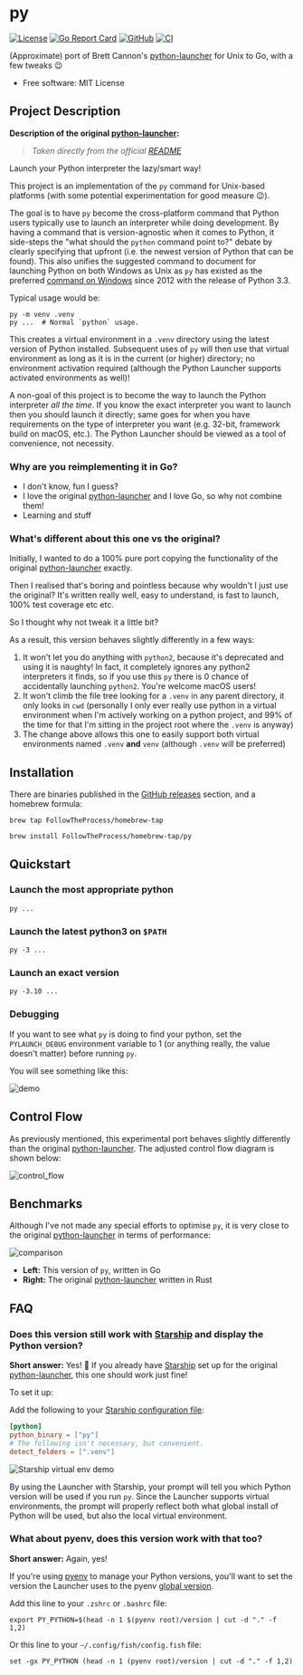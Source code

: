 # py

[![License](https://img.shields.io/github/license/FollowTheProcess/py)](https://github.com/FollowTheProcess/py)
[![Go Report Card](https://goreportcard.com/badge/github.com/FollowTheProcess/py)](https://goreportcard.com/report/github.com/FollowTheProcess/py)
[![GitHub](https://img.shields.io/github/v/release/FollowTheProcess/py?logo=github&sort=semver)](https://github.com/FollowTheProcess/py)
[![CI](https://github.com/FollowTheProcess/py/workflows/CI/badge.svg)](https://github.com/FollowTheProcess/py/actions?query=workflow%3ACI)

 (Approximate) port of Brett Cannon's [python-launcher] for Unix to Go, with a few tweaks 😉

* Free software: MIT License

## Project Description

**Description of the original [python-launcher]:**

> *Taken directly from the official [README]*

Launch your Python interpreter the lazy/smart way!

This project is an implementation of the `py` command for Unix-based platforms
(with some potential experimentation for good measure 😉).

The goal is to have `py` become the cross-platform command that Python users
typically use to launch an interpreter while doing development. By having a
command that is version-agnostic when it comes to Python, it side-steps
the "what should the `python` command point to?" debate by clearly specifying
that upfront (i.e. the newest version of Python that can be found). This also
unifies the suggested command to document for launching Python on both Windows
as Unix as `py` has existed as the preferred
[command on Windows](https://docs.python.org/3/using/windows.html#launcher)
since 2012 with the release of Python 3.3.

Typical usage would be:

``` shell
py -m venv .venv
py ...  # Normal `python` usage.
```

This creates a virtual environment in a `.venv` directory using the latest
version of Python installed. Subsequent uses of `py` will then use that virtual
environment as long as it is in the current (or higher) directory; no
environment activation required (although the Python Launcher supports activated
environments as well)!

A non-goal of this project is to become the way to launch the Python
interpreter _all the time_. If you know the exact interpreter you want to launch
then you should launch it directly; same goes for when you have
requirements on the type of interpreter you want (e.g. 32-bit, framework build
on macOS, etc.). The Python Launcher should be viewed as a tool of convenience,
not necessity.

### Why are you reimplementing it in Go?

* I don't know, fun I guess?
* I love the original [python-launcher] and I love Go, so why not combine them!
* Learning and stuff

### What's different about this one vs the original?

Initially, I wanted to do a 100% pure port copying the functionality of the original [python-launcher] exactly.

Then I realised that's boring and pointless because why wouldn't I just use the original? It's written really well, easy to understand,
is fast to launch, 100% test coverage etc etc.

So I thought why not tweak it a little bit?

As a result, this version behaves slightly differently in a few ways:

1. It won't let you do anything with `python2`, because it's deprecated and using it is naughty! In fact, it completely ignores any python2 interpreters it finds, so if you use this `py` there is 0 chance of accidentally launching `python2`. You're welcome macOS users!
2. It won't climb the file tree looking for a `.venv` in any parent directory, it only looks in `cwd` (personally I only ever really use python in a virtual environment when I'm actively working on a python project, and 99% of the time for that I'm sitting in the project root where the `.venv` is anyway)
3. The change above allows this one to easily support both virtual environments named `.venv` **and** `venv` (although `.venv` will be preferred)

## Installation

There are binaries published in the [GitHub releases] section, and a homebrew formula:

```shell
brew tap FollowTheProcess/homebrew-tap

brew install FollowTheProcess/homebrew-tap/py
```

## Quickstart

### Launch the most appropriate python

```shell
py ...
```

### Launch the latest python3 on `$PATH`

```shell
py -3 ...
```

### Launch an exact version

```shell
py -3.10 ...
```

### Debugging

If you want to see what `py` is doing to find your python, set the `PYLAUNCH_DEBUG` environment variable to 1 (or anything really, the value doesn't matter) before running `py`.

You will see something like this:

![demo](https://github.com/FollowTheProcess/py/raw/main/docs/img/demo.png)

## Control Flow

As previously mentioned, this experimental port behaves slightly differently than the original [python-launcher]. The adjusted control flow diagram is shown below:

![control_flow](https://raw.githubusercontent.com/FollowTheProcess/py/main/docs/control_flow/control_flow.svg)

## Benchmarks

Although I've not made any special efforts to optimise `py`, it is very close to the original [python-launcher] in terms of performance:

![comparison](https://raw.githubusercontent.com/FollowTheProcess/py/main/docs/img/comp.png)

* **Left:** This version of `py`, written in Go
* **Right:** The original [python-launcher] written in Rust

## FAQ

### Does this version still work with [Starship] and display the Python version?

**Short answer:** Yes! :tada: If you already have [Starship] set up for the original [python-launcher], this one should work just fine!

To set it up:

Add the following to your [Starship configuration file]:

```TOML
[python]
python_binary = ["py"]
# The following isn't necessary, but convenient.
detect_folders = [".venv"]
```

![Starship virtual env demo](https://github.com/FollowTheProcess/py/raw/main/docs/img/starship_demo.png)

By using the Launcher with Starship, your prompt will tell you which Python version will be used if you run `py`. Since the Launcher supports virtual
environments, the prompt will properly reflect both what global install of Python will be used, but also the local virtual environment.

### What about pyenv, does this version work with that too?

**Short answer:** Again, yes!

If you're using [pyenv] to manage your Python versions, you'll want to set the version the Launcher uses to the pyenv [global version].

Add this line to your `.zshrc` or `.bashrc` file:

```shell
export PY_PYTHON=$(head -n 1 $(pyenv root)/version | cut -d "." -f 1,2)
```

Or this line to your `~/.config/fish/config.fish` file:

```fish
set -gx PY_PYTHON (head -n 1 (pyenv root)/version | cut -d "." -f 1,2)
```

[python-launcher]: https://github.com/brettcannon/python-launcher
[README]: https://github.com/brettcannon/python-launcher/blob/main/README.md
[Github releases]: https://github.com/FollowTheProcess/py/releases
[Starship]: https://starship.rs/
[Starship configuration file]: https://starship.rs/config/
[pyenv]: https://github.com/pyenv/pyenv
[global version]: https://github.com/pyenv/pyenv/blob/master/COMMANDS.md#pyenv-global
